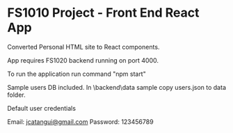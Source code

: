 # FS1010 Project - Front End React App

Converted Personal HTML site to React components.

App requires FS1020 backend running on port 4000.

To run the application run command "npm start"

Sample users DB included.
In \backend\data sample copy users.json to data folder.

Default user credentials

Email: jcatangui@gmail.com
Password: 123456789
